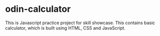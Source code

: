 # odin-calculator
 This is Javascript practice project for skill showcase. This contains basic calculator, which is built using HTML, CSS and JavaScript.
